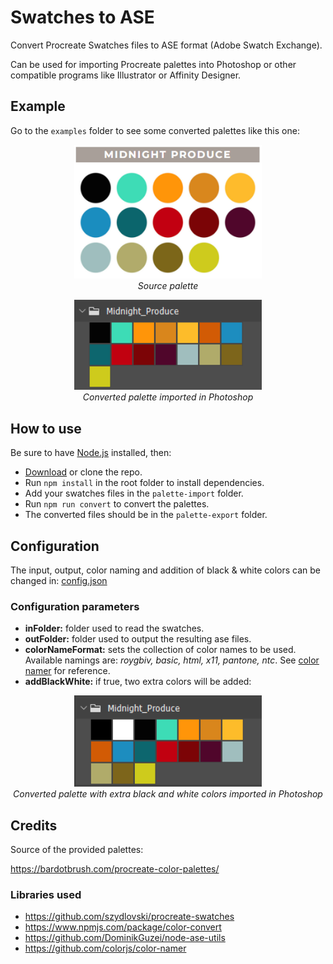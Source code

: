 # Swatches to ASE

Convert Procreate Swatches files to ASE format (Adobe Swatch Exchange).

Can be used for importing Procreate palettes into Photoshop or other compatible programs like Illustrator or Affinity Designer.

## Example

Go to the `examples` folder to see some converted palettes like this one:

<p align="center">
  <img src="examples/source.png" alt="source palette" width="300px"/>
  <br>
  <i>Source palette</i>
</p>

<p align="center">
  <img src="examples/ps.png" alt="converted palette" width="300px"/>
  <br>
  <i>Converted palette imported in Photoshop</i>
</p>

## How to use

Be sure to have [Node.js](https://nodejs.org/en/download/) installed, then:

- [Download](https://github.com/joanroig/swatches-to-ase/archive/refs/heads/main.zip) or clone the repo.
- Run `npm install` in the root folder to install dependencies.
- Add your swatches files in the `palette-import` folder.
- Run `npm run convert` to convert the palettes.
- The converted files should be in the `palette-export` folder.

## Configuration

The input, output, color naming and addition of black & white colors can be changed in: [config.json](config.json)

### Configuration parameters

- **inFolder:** folder used to read the swatches.
- **outFolder:** folder used to output the resulting ase files.
- **colorNameFormat:** sets the collection of color names to be used. Available namings are: _roygbiv, basic, html, x11, pantone, ntc_. See [color namer](https://github.com/colorjs/color-namer) for reference.
- **addBlackWhite:** if true, two extra colors will be added:

<p align="center">
  <img src="examples/ps-bw.png" alt="converted palette" width="300px"/>
  <br>
  <i>Converted palette with extra black and white colors imported in Photoshop</i>
</p>

## Credits

Source of the provided palettes:

https://bardotbrush.com/procreate-color-palettes/

### Libraries used

- https://github.com/szydlovski/procreate-swatches
- https://www.npmjs.com/package/color-convert
- https://github.com/DominikGuzei/node-ase-utils
- https://github.com/colorjs/color-namer
